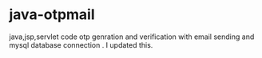 # java-otpmail
java,jsp,servlet code otp genration and verification with email sending and mysql database connection .
I updated this.

